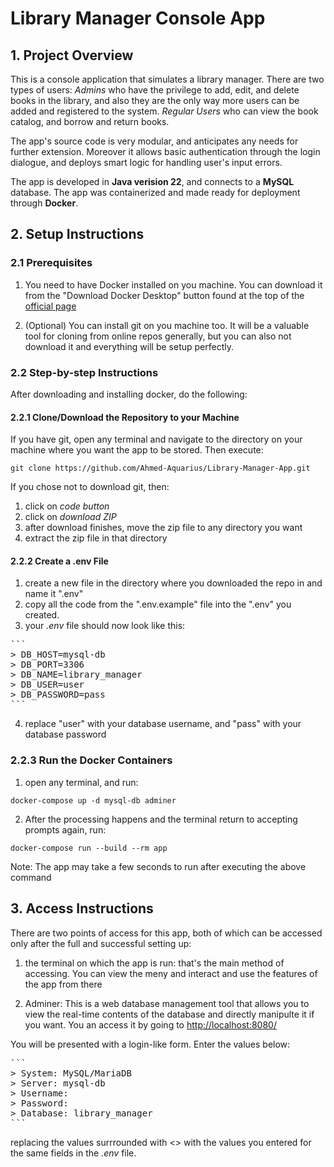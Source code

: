 # Library Manager Console App

## 1. Project Overview
This is a console application that simulates a library manager. There are two types of users:
*Admins* who have the privilege to add, edit, and delete books in the library, and also they are the only way more users can be added and registered to the system.
*Regular Users* who can view the book catalog, and borrow and return books.

The app's source code is very modular, and anticipates any needs for further extension. Moreover it allows basic authentication through the login dialogue, and deploys smart logic for handling user's input errors.

The app is developed in **Java verision 22**, and connects to a **MySQL** database. The app was containerized and made ready for deployment through **Docker**.



## 2. Setup Instructions

### 2.1 Prerequisites
1. You need to have Docker installed on you machine. You can download it from the "Download Docker Desktop" button found at the top of the [official page](https://www.docker.com/products/docker-desktop/)

2. (Optional) You can install git on you machine too. It will be a valuable tool for cloning from online repos generally, but you can also not download it and everything will be setup perfectly.  


### 2.2 Step-by-step Instructions
After downloading and installing docker, do the following:

#### 2.2.1 Clone/Download the Repository to your Machine
If you have git, open any terminal and navigate to the directory on your machine where you want the app to be stored. Then execute:

```
git clone https://github.com/Ahmed-Aquarius/Library-Manager-App.git
```

If you chose not to download git, then:
1. click on _code button_
2. click on _download ZIP_
3. after download finishes, move the zip file to any directory you want
4. extract the zip file in that directory

#### 2.2.2 Create a .env File 
1. create a new file in the directory where you downloaded the repo in and name it ".env"
2. copy all the code from the ".env.example" file into the ".env" you created.
3. your _.env_ file should now look like this:

<pre>
```
> DB_HOST=mysql-db
> DB_PORT=3306
> DB_NAME=library_manager
> DB_USER=user
> DB_PASSWORD=pass
```
</pre>

4. replace "user" with your database username, and "pass" with your database password

### 2.2.3 Run the Docker Containers
1. open any terminal, and run:

```
docker-compose up -d mysql-db adminer 
```

2. After the processing happens and the terminal return to accepting prompts again, run:

```
docker-compose run --build --rm app
```

Note: The app may take a few seconds to run after executing the above command

## 3. Access Instructions
There are two points of access for this app, both of which can be accessed only after the full and successful setting up:
1. the terminal on which the app is run: that's the main method of accessing. You can view the meny and interact and use the features of the app from there

2. Adminer: This is a web database management tool that allows you to view the real-time contents of the database and directly manipulte it if you want. You an access it by going to [http://localhost:8080/](http://localhost:8080/)

You will be presented with a login-like form. Enter the values below:

<pre>
```
> System: MySQL/MariaDB
> Server: mysql-db
> Username: <your username>
> Password: <your password>
> Database: library_manager
```
</pre>

replacing the values surrrounded with <> with the values you entered for the same fields in the _.env_ file.